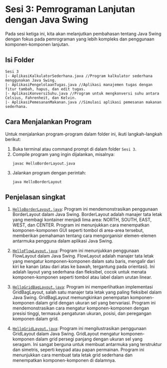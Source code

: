 # Sesi 3: Pemrograman Lanjutan dengan Java Swing

Pada sesi ketiga ini, kita akan melanjutkan pembahasan tentang Java Swing dengan fokus pada pemrograman yang lebih kompleks dan penggunaan komponen-komponen lanjutan.

## Isi Folder

```
Sesi 3
|- AplikasiKalkulatorSederhana.java //Program kalkulator sederhana menggunakan Java Swing.
|- AplikasiPengelolaanTugas.java //Aplikasi manajemen tugas dengan fitur tambah, hapus, dan edit tugas.
|- AplikasiKonversiSuhu.java //Program untuk mengkonversi suhu antara Celsius, Fahrenheit, dan Kelvin.
|- AplikasiPemesananMakanan.java //Simulasi aplikasi pemesanan makanan sederhana.
```

## Cara Menjalankan Program

Untuk menjalankan program-program dalam folder ini, ikuti langkah-langkah berikut:

1. Buka terminal atau command prompt di dalam folder `Sesi 3`.
2. Compile program yang ingin dijalankan, misalnya:
   ```
   javac HelloBorderLayout.java
   ```
3. Jalankan program dengan perintah:
   ```
   java HelloBorderLayout
   ```

## Penjelasan singkat
1. [`HelloBorderLayout.java`](./HelloBorderLayout.java):
   Program ini mendemonstrasikan penggunaan BorderLayout dalam Java Swing. BorderLayout adalah manajer tata letak yang membagi kontainer menjadi lima area: NORTH, SOUTH, EAST, WEST, dan CENTER. Program ini menunjukkan cara menempatkan komponen-komponen GUI seperti tombol di area-area tersebut, memberikan pemahaman tentang cara mengorganisir elemen-elemen antarmuka pengguna dalam aplikasi Java Swing.

2. [`HelloFlowLayout.java`](./HelloFlowLayout.java):
   Program ini menunjukkan penggunaan FlowLayout dalam Java Swing. FlowLayout adalah manajer tata letak yang mengatur komponen-komponen dalam satu baris, mengalir dari kiri ke kanan (atau dari atas ke bawah, tergantung pada orientasi). Ini adalah layout yang sederhana dan fleksibel, cocok untuk menata komponen-komponen seperti tombol atau label dalam urutan linear.

3. [`HelloGridBagLayout.java`](./HelloGridBagLayout.java):
   Program ini memperlihatkan implementasi GridBagLayout, salah satu manajer tata letak yang paling fleksibel dalam Java Swing. GridBagLayout memungkinkan penempatan komponen-komponen dalam grid dengan ukuran sel yang bervariasi. Program ini mendemonstrasikan cara mengatur komponen-komponen dengan presisi tinggi, termasuk pengaturan ukuran, posisi, dan peregangan komponen dalam grid.

4. [`HelloGridLayout.java`](./HelloGridLayout.java):
   Program ini mengilustrasikan penggunaan GridLayout dalam Java Swing. GridLayout mengatur komponen-komponen dalam grid persegi panjang dengan ukuran sel yang seragam. Ini sangat berguna untuk membuat antarmuka yang terstruktur dan simetris, seperti keypad atau papan permainan. Program ini menunjukkan cara membuat tata letak grid sederhana dan menempatkan komponen-komponen di dalamnya.